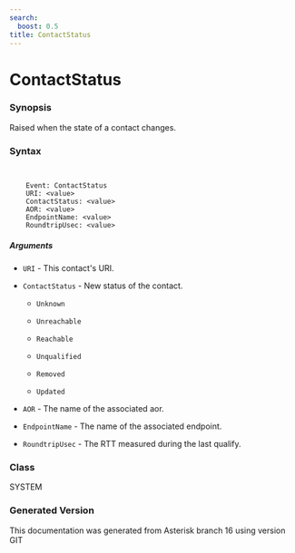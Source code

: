 ```yaml
---
search:
  boost: 0.5
title: ContactStatus
---
```


# ContactStatus

### Synopsis

Raised when the state of a contact changes.

### Syntax


```


    Event: ContactStatus
    URI: <value>
    ContactStatus: <value>
    AOR: <value>
    EndpointName: <value>
    RoundtripUsec: <value>

```
##### Arguments


* `URI` - This contact's URI.<br>

* `ContactStatus` - New status of the contact.<br>

    * `Unknown`

    * `Unreachable`

    * `Reachable`

    * `Unqualified`

    * `Removed`

    * `Updated`

* `AOR` - The name of the associated aor.<br>

* `EndpointName` - The name of the associated endpoint.<br>

* `RoundtripUsec` - The RTT measured during the last qualify.<br>

### Class

SYSTEM

### Generated Version

This documentation was generated from Asterisk branch 16 using version GIT 